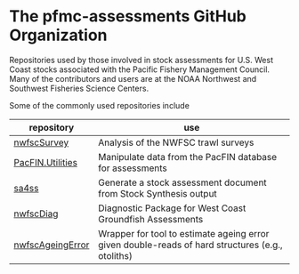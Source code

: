 # The pfmc-assessments GitHub Organization

Repositories used by those involved in stock assessments for U.S. West
Coast stocks associated with the Pacific Fishery Management Council.
Many of the contributors and users are at the NOAA Northwest and
Southwest Fisheries Science Centers.

Some of the commonly used repositories include

repository | use
-- | --
[nwfscSurvey](https://github.com/pfmc-assessments/nwfscSurvey) | Analysis of the NWFSC trawl surveys
[PacFIN.Utilities](https://github.com/pfmc-assessments/PacFIN.Utilities) | Manipulate data from the PacFIN database for assessments
[sa4ss](https://github.com/pfmc-assessments/sa4ss) | Generate a stock assessment document from Stock Synthesis output
[nwfscDiag](https://github.com/pfmc-assessments/nwfscDiag) | Diagnostic Package for West Coast Groundfish Assessments
[nwfscAgeingError](https://github.com/pfmc-assessments/nwfscAgeingError) | Wrapper for tool to estimate ageing error given double-reads of hard structures (e.g., otoliths)
